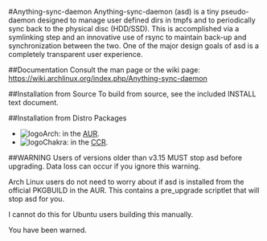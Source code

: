 #Anything-sync-daemon
Anything-sync-daemon (asd) is a tiny pseudo-daemon designed to manage user defined dirs in tmpfs and to periodically sync back to the physical disc (HDD/SSD). This is accomplished via a symlinking step and an innovative use of rsync to maintain back-up and synchronization between the two. One of the major design goals of asd is a completely transparent user experience.

##Documentation
Consult the man page or the wiki page: https://wiki.archlinux.org/index.php/Anything-sync-daemon

##Installation from Source
To build from source, see the included INSTALL text document.

##Installation from Distro Packages
* ![logo](http://www.monitorix.org/imgs/archlinux.png "arch logo")Arch: in the [AUR](https://aur.archlinux.org/packages/anything-sync-daemon).
* ![logo](http://s18.postimg.org/w5jvz71mt/chakra.jpg "chakra logo")Chakra: in the [CCR](http://chakraos.org/ccr/packages.php?ID=3750).

##WARNING
Users of versions older than v3.15 MUST stop asd before upgrading. Data loss can occur if you ignore this warning.

Arch Linux users do not need to worry about if asd is installed from the official PKGBUILD in the AUR. This contains a pre_upgrade scriptlet that will stop asd for you.

I cannot do this for Ubuntu users building this manually.

You have been warned.
